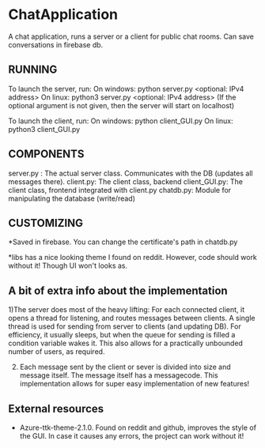 # ChatApplication
A chat application, runs a server or a client for public chat rooms. Can save conversations in firebase db.


## RUNNING
To launch the server, run:
On windows:
python server.py <port> <optional: IPv4 address>
On linux:
python3 server.py <port> <optional: IPv4 address>
(If the optional argument is not given, then the server will start on localhost)

To launch the client, run:
On windows:
python client_GUI.py
On linux:
python3 client_GUI.py


## COMPONENTS
server.py : The actual server class. Communicates with the DB (updates all messages there).
client.py: The client class, backend
client_GUI.py: The client class, frontend integrated with client.py
chatdb.py: Module for manipulating the database (write/read)


## CUSTOMIZING 
*Saved in firebase. You can change the certificate's path in chatdb.py

*libs has a nice looking theme I found on reddit. However, code should work without it!
Though UI won't looks as.


## A bit of extra info about the implementation 
1)The server does most of the heavy lifting:
For each connected client, it opens a thread for listening, and routes messages between clients.
A single thread is used for sending from server to clients (and updating DB). For efficiency, it usually sleeps, but when the queue for sending is filled a condition variable wakes it.
This also allows for a practically unbounded number of users, as required.


2) Each message sent by the client or sever is divided into size and message itself.
The message itself has a messagecode.
This implementation allows for super easy implementation of new features!


## External resources 
* Azure-ttk-theme-2.1.0. Found on reddit and github, improves the style of the GUI. In case it causes any errors, the project can work without it!
